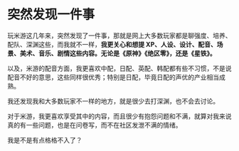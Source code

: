 # 突然发现一件事

玩米游这几年来，突然发现了一件事，那就是网上大多数玩家都是聊强度、培养、配队、深渊这些，而我就不一样，**我更关心和想提 XP、人设、设计、配音、场景、美术、音乐、剧情这些内容。无论是《原神》《绝区零》，还是《星铁》。**

以及，米游的配音方面，我更喜欢中配，日配、英配、韩配都有些不习惯，不是说配音不好的意思，这些同样很优秀；特别是日配，毕竟日配的声优的产业相当成熟。

我还发现我和大多数玩家不一样的地方，就是很少去打深渊，也不会去讨论。

对于米游，我更喜欢享受其中的内容，而且很少有抱怨问题和不满，就算对我来说真的有一些问题，也是在问卷写，而不在社区发泄不满的情绪。

我是不是有点格格不入了？
